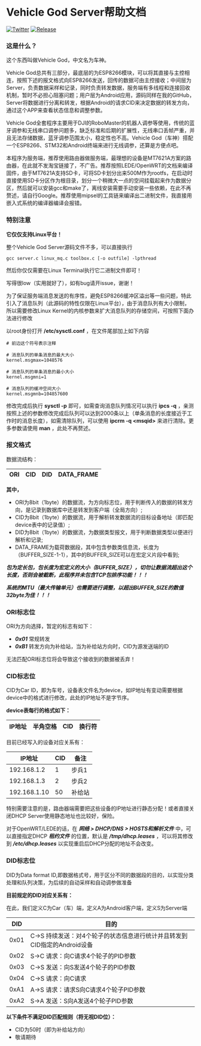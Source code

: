 # Vehicle God Server帮助文档

[![Twitter](https://img.shields.io/badge/Twitter-@Ice_Cream-blue.svg?style=flat)](http://twitter.com/ic0xgkk)
[![Release](https://img.shields.io/github/release/ic0xgkk/vg_server.svg?style=flat)](https://github.com/ic0xgkk/vg_server)

### 这是什么？

这个东西叫做Vehicle God，中文名为车神。

Vehicle God总共有三部分，最底层的为ESP8266模块，可以将其直接与主控相连，按照下述的报文格式向ESP8266发送，回传的数据可由主控接收；中间层为Server，负责数据采样和记录，同时负责转发数据，服务端有多线程和连接回收机制，暂时不必担心阻塞问题；用户层为Android应用，源码同样在我的GitHub，Server将数据进行分离和转发，根据Android的请求CID来决定数据的转发方向，通过这个APP来查看状态信息和调整参数。

Vehicle God全套程序主要用于DJI的RoboMaster的机器人调参等使用，传统的蓝牙调参和无线串口调参问题多，缺乏标准和后期的扩展性，无线串口丢帧严重，并且无法存储数据，蓝牙调参范围太小，稳定性也不高。Vehicle God（车神）搭配一个ESP8266、STM32和Android终端来进行无线调参，还算是方便点吧。

本程序为服务端，推荐使用路由器做服务端，最理想的设备是MT7621A方案的路由器，在此就不发淘宝链接了，不广告。推荐按照LEDE/OpenWRT的文档来编译固件，由于MT7621A支持SD卡，可将SD卡划分出来500M作为rootfs，在启动时直接使用SD卡分区作为根目录，划分一个稍微大一点的空间挂载起来作为数据分区，然后就可以安装gcc和make了，离线安装需要手动安装一些依赖，在此不再赘述，请自行Google。推荐使用mipsel的工具链来编译出二进制文件，我直接用嵌入式系统的编译器编译会报错。

### 特别注意

**它仅仅支持Linux平台！**

整个Vehicle God Server源码文件不多，可以直接执行

```
gcc server.c linux_mq.c toolbox.c [-o outfile] -lpthread 
```
然后你仅仅需要在Linux Terminal执行它二进制文件即可！

写得很low（实用就好了），如有bug请开issue，谢谢！

为了保证服务端消息发送的有序性，避免ESP8266缓冲区溢出等一些问题，特此引入了消息队列（此源码的特性仅限在Linux平台），由于消息队列有大小限制，所以需要修改Linux Kernel的内核参数来扩大消息队列的存储空间，可按照下面办法进行修改

以root身份打开 **/etc/sysctl.conf** ，在文件尾部加上如下内容

```
# 前边这个符号表示注释

# 消息队列的单条消息的最大大小
kernel.msgmax=1048576

# 消息队列的单条消息的最小大小
kernel.msgmni=1

# 消息队列的缓冲空间大小
kernel.msgmnb=104857600
```
修改完成后执行 **sysctl -p** 即可，如需查询消息队列情况可以执行 **ipcs -q** ，亲测按照上述的参数修改完成后队列可以达到2000条以上（单条消息的长度接近于工作时的消息长度），如需清除队列，可以使用 **ipcrm -q \<msqid\>** 来进行清除。更多参数请使用 **man** ，此处不再赘述。 

### 报文格式

数据流结构： 

| ORI | CID | DID | DATA_FRAME |
| ------ | ------ | ------ | ------ |

**其中，**

 - ORI为8bit（1byte）的数据流，为方向标志位，用于判断传入的数据的转发方向，是记录到数据库中还是转发到客户端（全局方向）;
 - CID为8bit（1byte）的数据流，用于解析转发数据流的目标设备地址（即匹配device表中的记录值）;
 - DID为8bit（1byte）的数据流，为数据类型报文，用于判断数据类型以便进行解析和记录;
 - DATA_FRAME为载荷数据段，其中包含参数类信息流，长度为（BUFFER_SIZE-1-1），其中的BUFFER_SIZE可以在宏定义片段中看到;

***包为定长包，包长度为宏定义的大小（BUFFER_SIZE），切勿让数据流超出这个长度，否则会被截断，此程序并未包含TCP包排序功能！！！***

***系统的MTU（最大传输单元）也需要进行调整，以超出BUFFER_SIZE的数值32byte为佳！！！***

### ORI标志位

ORI为方向选择，暂定的标志有如下：

 - ***0x01***  常规转发
 - ***0xB1***  转发方向为补给站，当为补给站方向时，CID为源发送端的ID

无法匹配ORI标志位将会导致这个接收到的数据被丢弃！

### CID标志位

CID为Car ID，即为车号，设备表文件名为device，如IP地址有变动需要根据device中的格式进行修改，此处的IP地址不是字节序。

**device表每行的格式如下：**

| IP地址 | 半角空格 | CID | 换行符 |
| ------ | ------ | ------ | ------ |

目前已经写入的设备对应关系有：

| IP地址 | CID | 备注 |
| ------ | ------ | ------ |
| 192.168.1.2 | 1 | 步兵1 |
| 192.168.1.3 | 2 | 步兵2 |
| 192.168.1.10 | 50 | 补给站 |

特别需要注意的是，路由器端需要把这些设备的IP地址进行静态分配！或者直接关闭DHCP Server使用静态地址也比较好，保险。

对于OpenWRT/LEDE的话，在  ***网络 > DHCP/DNS > HOSTS和解析文件***  中，可以直接指定DHCP ***租约文件*** 的位置，默认是 ***/tmp/dhcp.leases*** ，可以将其修改到 ***/etc/dhcp.leases*** 以实现重启后DHCP分配的地址不会改变。

### DID标志位

DID为Data format ID,即数据格式号，用于区分不同的数据段的目的，以实现分类处理和队列决策，为后续的自动采样和自动调参做准备


**目前规定的DID对应关系有：**

在此，我们定义C为Car（车）端，定义A为Android客户端，定义S为Server端

| DID | 目的 |
| ------ | ------ |
| 0x01 | C->S 持续发送：对4个轮子的状态信息进行统计并且转发到CID指定的Android设备 |
| 0x02 | S->C 请求：向C请求4个轮子的PID参数 |
| 0x03 | C->S 发送：向S发送4个轮子的PID参数 |
| 0x04 | C->S 请求：向C请求 |
| 0xA1 | A->S 请求：请求S向C请求4个轮子PID参数 |
| 0xA2 | S->A 发送：S向A发送4个轮子PID参数 |

**以下条件不满足DID匹配规则（将无视DID位）：**

 - CID为50时（即为补给站方向）
 - 敬请期待
